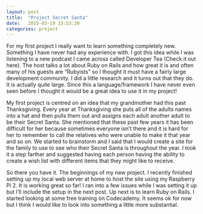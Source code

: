 ```yaml
---
layout: post
title:  "Project Secret Santa"
date:   2015-03-19 13:53:20
categories: project
---
```

For my first project I really want to learn something completely new. Something I have never had any experience with. I got this idea while I was listening to a new podcast I came across called Developer Tea (Check it out here). The host talks a lot about Ruby on Rails and how great it is and often many of his guests are “Rubyists” so I thought it must have a fairly large development community. I did a little research and it turns out that they do. It is actually quite large. Since this a language/framework I have never even seen before I thought it would be a great idea to use it in my project!

My first project is centred on an idea that my grandmother had this past Thanksgiving. Every year at Thanksgiving she puts all of the adults names into a hat and then pulls them out and assigns each adult another adult to be their Secret Santa. She mentioned that these past few years it has been difficult for her because sometimes everyone isn’t there and it is hard for her to remember to call the relatives who were unable to make it that year and so on. We started to brainstorm and I said that I would create a site for the family to use to see who their Secret Santa is throughout the year. I took it a step farther and suggested having each person having the ability to create a wish list with different items that they might like to receive.

So there you have it. The beginnings of my new project. I recently finished setting up my local web server at home to host the site using my Raspberry Pi 2. It is working great so far! I ran into a few issues while I was setting it up but I’ll include the setup in the next post. Up next is to learn Ruby on Rails. I started looking at some free training on Codecademy. It seems ok for now but I think I would like to look into something a little more substantial.